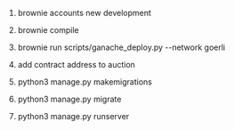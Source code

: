 
1. brownie accounts new development

2. brownie compile

3. brownie run scripts/ganache_deploy.py --network goerli

4. add contract address to auction

5. python3 manage.py makemigrations

6. python3 manage.py migrate

7. python3 manage.py runserver
